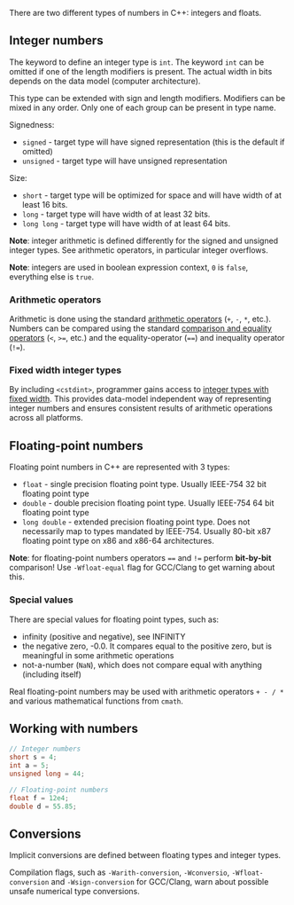 There are two different types of numbers in C++: integers and floats.

## Integer numbers

The keyword to define an integer type is `int`. The keyword `int` can be omitted if one of the length modifiers is present. The actual width in bits depends on the data model (computer architecture).

This type can be extended with sign and length modifiers. Modifiers can be mixed in any order. Only one of each group can be present in type name.

Signedness:
- `signed` - target type will have signed representation (this is the default if omitted)
- `unsigned` - target type will have unsigned representation

Size:
- `short` - target type will be optimized for space and will have width of at least 16 bits.
- `long` - target type will have width of at least 32 bits.
- `long long` - target type will have width of at least 64 bits.

**Note**: integer arithmetic is defined differently for the signed and unsigned integer types. See arithmetic operators, in particular integer overflows.

**Note**: integers are used in boolean expression context, `0` is `false`, everything else is `true`.

### Arithmetic operators

Arithmetic is done using the standard [arithmetic operators][arithmetic-operators] (`+`, `-`, `*`, etc.). Numbers can be compared using the standard [comparison and equality operators][comparison-operators] (`<`, `>=`, etc.) and the equality-operator (`==`) and inequality operator (`!=`).


### Fixed width integer types

By including `<cstdint>`, programmer gains access to [integer types with fixed width][fixed-width-integer-types]. This provides data-model independent way of representing integer numbers and ensures consistent results of arithmetic operations across all platforms.


## Floating-point numbers

Floating point numbers in C++ are represented with 3 types:
- `float` - single precision floating point type. Usually IEEE-754 32 bit floating point type
- `double` - double precision floating point type. Usually IEEE-754 64 bit floating point type
- `long double` - extended precision floating point type. Does not necessarily map to types mandated by IEEE-754. Usually 80-bit x87 floating point type on x86 and x86-64 architectures.

**Note**: for floating-point numbers operators `==` and `!=` perform **bit-by-bit** comparison! Use `-Wfloat-equal` flag for GCC/Clang to get warning about this.


### Special values


There are special values for floating point types, such as:
- infinity (positive and negative), see INFINITY
- the negative zero, -0.0. It compares equal to the positive zero, but is meaningful in some arithmetic operations
- not-a-number (`NaN`), which does not compare equal with anything (including itself)

Real floating-point numbers may be used with arithmetic operators `+ - / *` and various mathematical functions from `cmath`.


## Working with numbers


```cpp
// Integer numbers
short s = 4;
int a = 5;
unsigned long = 44;

// Floating-point numbers
float f = 12e4;
double d = 55.85;
```


## Conversions

Implicit conversions are defined between floating types and integer types.

Compilation flags, such as `-Warith-conversion`, `-Wconversio`, `-Wfloat-conversion` and `-Wsign-conversion` for GCC/Clang, warn about possible unsafe numerical type conversions.


[fixed-width-integer-types]: https://en.cppreference.com/w/cpp/types/integer
[arithmetic-operators]: https://en.cppreference.com/w/cpp/language/operator_arithmetic
[comparison-operators]: https://en.cppreference.com/w/cpp/language/default_comparisons
